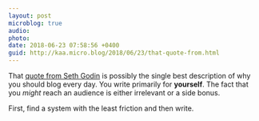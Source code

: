 ```yaml
---
layout: post
microblog: true
audio: 
photo: 
date: 2018-06-23 07:58:56 +0400
guid: http://kaa.micro.blog/2018/06/23/that-quote-from.html
---
```

That [quote from Seth Godin](https://www.cjchilvers.com/blog/seth-godin-to-the-world-youre-still-not-blogging-daily?) is possibly the single best description of why you should blog every day. You write primarily for **yourself**. The fact that you _might_ reach an audience is either irrelevant or a side bonus.

First, find a system with the least friction and then write.

